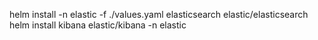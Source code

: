 helm install -n elastic -f ./values.yaml elasticsearch elastic/elasticsearch
helm install kibana elastic/kibana -n elastic